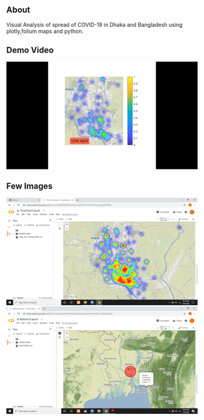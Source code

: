 ## About
Visual Analysis of spread of COVID-19 in Dhaka and Bangladesh using plotly,folium maps and python.
## Demo Video
![](https://github.com/ishmam367/COV19BD/blob/master/Maps/area_real_time_video_text.gif)


## Few  Images
![](https://github.com/ishmam367/COV19BD/blob/master/Maps/DhakaTimeChloro.png)
![](https://github.com/ishmam367/COV19BD/blob/master/Maps/DistrictTerrain.png)

